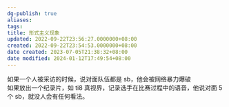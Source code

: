 ```yaml
---
dg-publish: true
aliases: 
tags: 
title: 形式主义现象
updated: 2022-09-22T23:56:27.0000000+08:00
created: 2022-09-22T23:54:53.0000000+08:00
date created: 2023-07-05T21:38:32+08:00
date modified: 2024-01-12T17:49:54+08:00
---
```


如果一个人被采访的时候，说对面队伍都是 sb，他会被网络暴力爆破  
如果放出一个纪录片，如 ti8 真视界，记录选手在比赛过程中的语音，他说对面 5 个 sb，就没人会有任何看法。

